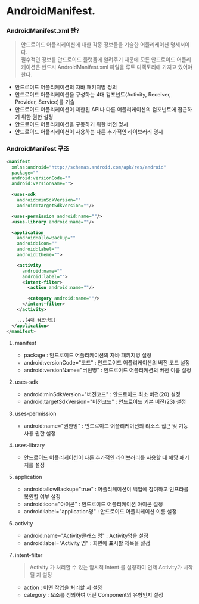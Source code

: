 # AndroidManifest.

### AndroidManifest.xml 란?

  > 안드로이드 어플리케이션에 대한 각종 정보들을 기술한 어플리케이션 명세서이다.<br> 필수적인 정보를 안드로이드 플랫폼에 알려주기 때문에 모든 안드로이드 어플리케이션은 반드시 AndroidManifest.xml 파일을 루트 디렉토리에 가지고 있어야 한다.

  - 안드로이드 어플리케이션의 자바 패키지명 정의
  - 안드로이드 어플리케이션을 구성하는 4대 컴포넌트(Activity, Receiver, Provider, Service)를 기술
  - 안드로이드 어플리케이션이 제한된 API나 다른 어플리케이션의 컴포넌트에 접근하기 위한 권한 설정
  - 안드로이드 어플리케이션을 구동하기 위한 버전 명시
  - 안드로이드 어플리케이션이 사용하는 다른 추가적인 라이브러리 명시

### AndroidManifest 구조

  ```xml
  <manifest
    xmlns:android="http://schemas.android.com/apk/res/android"
    package=""
    android:versionCode=""
    android:versionName="">

    <uses-sdk
      android:minSdkVersion=""
      android:targetSdkVersion=""/>

    <uses-permission android:name=""/>
    <uses-library android:name=""/>

    <application
      android:allowBackup=""
      android:icon=""
      android:label=""
      android:theme="">

      <activity
        android:name=""
        android:label="">
        <intent-filter>
          <action android:name=""/>

          <category android:name=""/>
        </intent-filter>
      </activity>

      ...(4대 컴포넌트)
    </application>
  </manifest>
  ```

  1. manifest

      - package : 안드로이드 어플리케이션의 자바 패키지명 설정
      - android:versionCode="코드" : 안드로이드 어플리케이션의 버전 코드 설정
      - android:versionName="버전명" : 안드로이드 어플리케션의 버전 이름 설정

  2. uses-sdk

      - android:minSdkVersion="버전코드" : 안드로이드 최소 버전(20) 설정
      - android:targetSdkVersion="버전코드" : 안드로이드 기본 버전(23) 설정

  3. uses-permission

      - android:name="권한명" : 안드로이드 어플리케이션의 리소스 접근 및 기능 사용 권한 설정

  4. uses-library

      - 안드로이드 어플리케이션이 다른 추가적인 라이브러리를 사용할 때 해당 패키지를 설정

  5. application

      - android:allowBackup="true" : 어플리케이션이 백업에 참여하고 인프라를 복원할 여부 설정
      - android:icon="아이콘" : 안드로이드 어플리케이션 아이콘 설정
      - android:label="application명" : 안드로이드 어플리케이션 이름 설정

  6. activity

      - android:name="Activity클래스 명" : Activity명을 설정
      - android:label="Activity 명" : 화면에 표시할 제목을 설정

  7. intent-filter

      > Activity 가 처리할 수 있는 암시적 Intent 를 설정하여 언제 Activity가 시작될 지 설정

      - action : 어떤 작업을 처리할 지 설정
      - category : 요소를 정의하여 어떤 Component의 유형인지 설정
